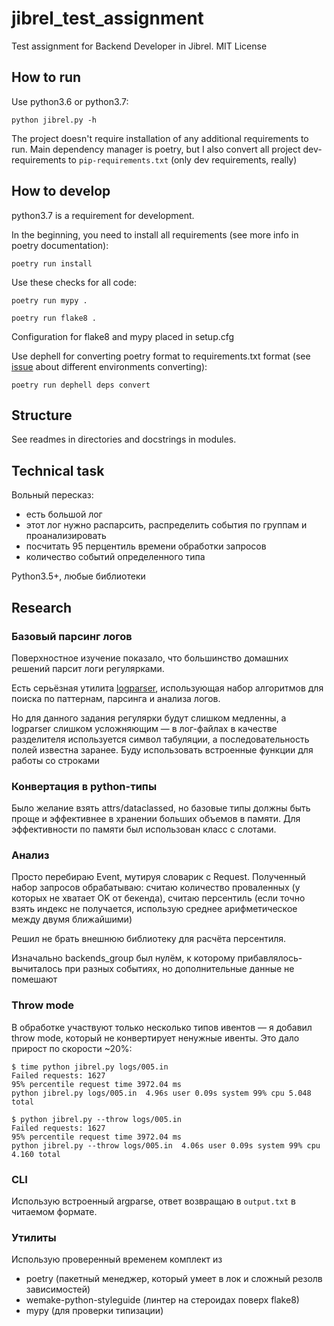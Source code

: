 # jibrel_test_assignment

Test assignment for Backend Developer in Jibrel. MIT License

## How to run
Use python3.6 or python3.7:

`python jibrel.py -h`

The project doesn't require installation of any additional requirements to run.
Main dependency manager is poetry, but I also convert all project 
dev-requirements to `pip-requirements.txt` (only dev requirements, really)

## How to develop
python3.7 is a requirement for development.

In the beginning, you need to install all requirements 
(see more info in poetry documentation):

`poetry run install`

Use these checks for all code:

`poetry run mypy .`

`poetry run flake8 .`

Configuration for flake8 and mypy placed in setup.cfg

Use dephell for converting poetry format to requirements.txt format 
(see [issue](https://github.com/dephell/dephell/issues/56) about different environments converting):

`poetry run dephell deps convert`

## Structure
See readmes in directories and docstrings in modules. 

## Technical task

Вольный пересказ:
 - есть большой лог
 - этот лог нужно распарсить, распределить события по группам и 
 проанализировать
 - посчитать 95 перцентиль времени обработки запросов
 - количество событий определенного типа

Python3.5+, любые библиотеки

## Research

### Базовый парсинг логов
Поверхностное изучение показало, что большинство домашних решений парсит
 логи регулярками.

Есть серьёзная утилита [logparser](https://logparser.readthedocs.io/en/latest/), 
использующая набор алгоритмов для поиска по паттернам, парсинга и анализа логов.

Но для данного задания регулярки будут слишком медленны, а logparser слишком усложняющим —
в лог-файлах в качестве разделителя используется символ табуляции, а последовательность
полей известна заранее. Буду использовать встроенные функции для работы со строками

### Конвертация в python-типы
Было желание взять attrs/dataclassed, но базовые типы должны быть проще и эффективнее
в хранении больших объемов в памяти. Для эффективности по памяти был использован класс 
с слотами.

### Анализ
Просто перебираю Event, мутируя словарик с Request. Полученный набор запросов обрабатываю: 
считаю количество проваленных (у которых не хватает OK от бекенда), считаю персентиль 
(если точно взять индекс не получается, использую среднее арифметическое между двумя ближайшими)

Решил не брать внешнюю библиотеку для расчёта персентиля. 

Изначально backends_group был нулём, к которому прибавлялось-вычиталось при разных событиях, 
но дополнительные данные не помешают

### Throw mode
В обработке участвуют только несколько типов ивентов — я добавил throw mode, который не 
конвертирует ненужные ивенты. Это дало прирост по скорости ~20%:

```
$ time python jibrel.py logs/005.in  
Failed requests: 1627
95% percentile request time 3972.04 ms
python jibrel.py logs/005.in  4.96s user 0.09s system 99% cpu 5.048 total

$ python jibrel.py --throw logs/005.in
Failed requests: 1627
95% percentile request time 3972.04 ms
python jibrel.py --throw logs/005.in  4.06s user 0.09s system 99% cpu 4.160 total
```

### CLI 
Использую встроенный argparse, ответ возвращаю в `output.txt` в читаемом формате.

### Утилиты
Использую проверенный временем комплект из 
 - poetry (пакетный менеджер, который умеет в лок и сложный резолв зависимостей)
 - wemake-python-styleguide (линтер на стероидах поверх flake8)
 - mypy (для проверки типизации)
 